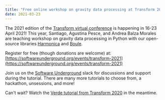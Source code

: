 ```yaml
---
title: "Free online workshop on gravity data processing at Transform 2021"
date: 2021-03-23
---
```


The 2021 edition of the
[Transform virtual conference](https://softwareunderground.org/events/transform-2021)
is happening in 16-23 April 2021!
This year, Santiago, Agustina Pesce, and Andrea Balza
Morales are teaching workshop on gravity data processing in Python with our
open-source libraries [Harmonica](https://www.fatiando.org/harmonica/) and
[Boule](https://www.fatiando.org/boule/).

Register for free (though donations are welcome) at:
[https://softwareunderground.org/events/transform-2021](https://softwareunderground.org/events/transform-2021)

Join us on the [Software Underground](https://softwareunderground.org/) slack
for discussions and support during the tutorial. There are many more tutorials
to choose from, a hackathon, unsessions, and more!

Can't wait? Watch the [Verde tutorial from
Transform 2020](https://www.youtube.com/watch?v=-xZdNdvzm3E) in the meantime.
